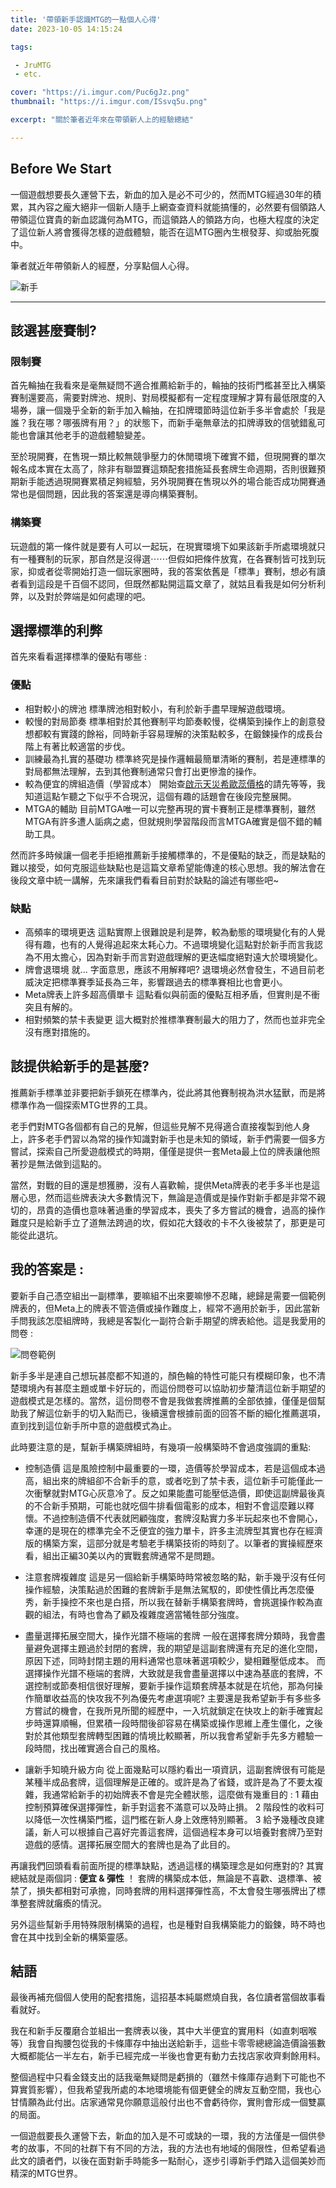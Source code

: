 ```yaml
---
title: '帶領新手認識MTG的一點個人心得'
date: 2023-10-05 14:15:24

tags: 

 - JruMTG
 - etc.

cover: "https://i.imgur.com/Puc6gJz.png"
thumbnail: "https://i.imgur.com/ISsvq5u.png"

excerpt: "關於筆者近年來在帶領新人上的經驗總結"

---
```


## Before We Start

一個遊戲想要長久運營下去，新血的加入是必不可少的，然而MTG經過30年的積累，其內容之龐大絕非一個新人隨手上網查查資料就能搞懂的，必然要有個領路人帶領這位寶貴的新血認識何為MTG，而這領路人的領路方向，也極大程度的決定了這位新人將會獲得怎樣的遊戲體驗，能否在這MTG圈內生根發芽、抑或胎死腹中。

筆者就近年帶領新人的經歷，分享點個人心得。

![新手](https://i.imgur.com/iIWE3Pv.jpg)

---

## 該選甚麼賽制?

### 限制賽

首先輪抽在我看來是毫無疑問不適合推薦給新手的，輪抽的技術門檻甚至比入構築賽制還要高，需要對牌池、規則、對局模擬都有一定程度理解才算有最低限度的入場券，讓一個幾乎全新的新手加入輪抽，在扣牌環節時這位新手多半會處於「我是誰？我在哪？哪張牌有用？」的狀態下，而新手毫無章法的扣牌導致的信號錯亂可能也會讓其他老手的遊戲體驗變差。

至於現開賽，在售現一類比較無競爭壓力的休閒環境下確實不錯，但現開賽的單次報名成本實在太高了，除非有聯盟賽這類配套措施延長套牌生命週期，否則很難預期新手能透過現開賽累積足夠經驗，另外現開賽在售現以外的場合能否成功開賽通常也是個問題，因此我的答案還是導向構築賽制。

### 構築賽

玩遊戲的第一條件就是要有人可以一起玩，在現實環境下如果該新手所處環境就只有一種賽制的玩家，那自然是沒得選⋯⋯但假如把條件放寬，在各賽制皆可找到玩家，抑或者從零開始打造一個玩家圈時，我的答案依舊是「標準」賽制，想必有讀者看到這段是千百個不認同，但既然都點開這篇文章了，就姑且看我是如何分析利弊，以及對於弊端是如何處理的吧。

## 選擇標準的利弊

首先來看看選擇標準的優點有哪些 :

### 優點

- 相對較小的牌池
標準牌池相對較小，有利於新手盡早理解遊戲環境。
- 較慢的對局節奏
標準相對於其他賽制平均節奏較慢，從構築到操作上的創意發想都較有實踐的餘裕，同時新手容易理解的決策點較多，在鍛鍊操作的成長台階上有著比較適當的步伐。
- 訓練最為扎實的基礎功
標準終究是操作邏輯最簡單清晰的賽制，若是連標準的對局都無法理解，去到其他賽制通常只會打出更慘澹的操作。
- 較為便宜的牌組造價（學習成本）
開始查[啟示天災希歐蕊價格](https://www.mtggoldfish.com/price/Dominaria+United/Sheoldred+the+Apocalypse#paper)的請先等等，我知道這點乍聽之下似乎不合現況，這個有趣的話題會在後段完整展開。
- MTGA的輔助
目前MTGA唯一可以完整再現的實卡賽制正是標準賽制，雖然MTGA有許多遭人詬病之處，但就規則學習階段而言MTGA確實是個不錯的輔助工具。


然而許多時候讓一個老手拒絕推薦新手接觸標準的，不是優點的缺乏，而是缺點的難以接受，如何克服這些缺點也是這篇文章希望能傳達的核心思想。我的解法會在後段文章中統一講解，先來讓我們看看目前對於缺點的論述有哪些吧~ 

### 缺點

- 高頻率的環境更迭
這點實際上很難說是利是弊，較為動態的環境變化有的人覺得有趣，也有的人覺得追起來太耗心力。不過環境變化這點對於新手而言我認為不用太擔心，因為對新手而言對遊戲理解的更迭幅度絕對遠大於環境變化。
- 牌會退環境
就... 字面意思，應該不用解釋吧?
退環境必然會發生，不過目前老威決定把標準賽季延長為三年，影響跟過去的標準賽相比也會更小。
- Meta牌表上許多超高價單卡
這點看似與前面的優點互相矛盾，但實則是不衝突且有解的。
- 相對頻繁的禁卡表變更
這大概對於推標準賽制最大的阻力了，然而也並非完全沒有應對措施的。

## 該提供給新手的是甚麼?

推薦新手標準並非要把新手鎖死在標準內，從此將其他賽制視為洪水猛獸，而是將標準作為一個探索MTG世界的工具。

老手們對MTG各個都有自己的見解，但這些見解不見得適合直接複製到他人身上，許多老手們習以為常的操作知識對新手也是未知的領域，新手們需要一個多方嘗試，探索自己所愛遊戲模式的時期，僅僅是提供一套Meta最上位的牌表讓他照著抄是無法做到這點的。

當然，對戰的目的還是想獲勝，沒有人喜歡輸，提供Meta牌表的老手多半也是這層心思，然而這些牌表決大多數情況下，無論是造價或是操作對新手都是非常不親切的，昂貴的造價也意味著過重的學習成本，喪失了多方嘗試的機會，過高的操作難度只是給新手立了道無法跨過的坎，假如花大錢收的卡不久後被禁了，那更是可能從此退坑。


## 我的答案是 :

要新手自己憑空組出一副標準，要嘛組不出來要嘛慘不忍睹，總歸是需要一個範例牌表的，但Meta上的牌表不管造價或操作難度上，經常不適用於新手，因此當新手問我該怎麼組牌時，我總是客製化一副符合新手期望的牌表給他。這是我愛用的問卷 :

![問卷範例](https://i.imgur.com/XMQWgV0.png)

新手多半是連自己想玩甚麼都不知道的，顏色輪的特性可能只有模糊印象，也不清楚環境內有甚麼主題或單卡好玩的，而這份問卷可以協助初步釐清這位新手期望的遊戲模式是怎樣的。當然，這份問卷不會是我做套牌推薦的全部依據，僅僅是個幫助我了解這位新手的切入點而已，後續還會根據前面的回答不斷的細化推薦選項，直到找到這位新手所中意的遊戲模式為止。

此時要注意的是，幫新手構築牌組時，有幾項一般構築時不會過度強調的重點:

- 控制造價
這是風險控制中最重要的一環，造價等於學習成本，若是這個成本過高，組出來的牌組卻不合新手的意，或者吃到了禁卡表，這位新手可能僅此一次衝擊就對MTG心灰意冷了。反之如果能盡可能壓低造價，即使這副牌最後真的不合新手預期，可能也就吃個牛排看個電影的成本，相對不會這麼難以釋懷。不過控制造價不代表就罔顧強度，套牌沒點實力多半玩起來也不會開心，幸運的是現在的標準完全不乏便宜的強力單卡，許多主流牌型其實也存在經濟版的構築方案，這部分就是考驗老手構築技術的時刻了。以筆者的實操經歷來看，組出正編30美以內的實戰套牌通常不是問題。

- 注意套牌複雜度
這是另一個給新手構築時時常被忽略的點，新手幾乎沒有任何操作經驗，決策點過於困難的套牌新手是無法駕馭的，即使性價比再怎麼優秀，新手操控不來也是白搭，所以我在替新手構築套牌時，會挑選操作較為直觀的組法，有時也會為了顧及複雜度適當犧牲部分強度。

- 盡量選擇拓展空間大，操作光譜不極端的套牌
一般在選擇套牌分類時，我會盡量避免選擇主題過於封閉的套牌，我的期望是這副套牌還有充足的進化空間，原因下述，同時封閉主題的用料通常也意味著選項較少，變相難壓低成本。
而選擇操作光譜不極端的套牌，大致就是我會盡量選擇以中速為基底的套牌，不選控制或節奏相信很好理解，要新手操作這類套牌基本就是在坑他，那為何操作簡單收益高的快攻我不列為優先考慮選項呢? 主要還是我希望新手有多些多方嘗試的機會，在我所見所聞的經歷中，一入坑就鎖定在快攻上的新手確實起步時還算順暢，但累積一段時間後卻容易在構築或操作思維上產生僵化，之後對於其他類型套牌轉型困難的情境比較顯著，所以我會希望新手先多方體驗一段時間，找出確實適合自己的風格。

- 讓新手知曉升級方向
從上面幾點可以隱約看出一項資訊，這副套牌很有可能是某種半成品套牌，這個理解是正確的。或許是為了省錢，或許是為了不要太複雜，我通常給新手的初始牌表不會是完全體狀態，這麼做有幾重目的 :
1 藉由控制預算確保選擇彈性，新手對這套不滿意可以及時止損。
2 階段性的收料可以降低一次性構築門檻，這門檻在新人身上效應特別顯著。
3 給予幾種改良建議，新人可以根據自己喜好完善這套牌，這個過程本身可以培養對套牌乃至對遊戲的感情。選擇拓展空間大的套牌也是為了此目的。

再讓我們回頭看看前面所提的標準缺點，透過這樣的構築理念是如何應對的? 其實總結就是兩個詞 : **便宜 & 彈性** ！
套牌的構築成本低，無論是不喜歡、退標準、被禁了，損失都相對可承擔，同時套牌的用料選擇彈性高，不太會發生哪張牌出了標準整套牌就癱瘓的情況。

另外這些幫新手用特殊限制構築的過程，也是種對自我構築能力的鍛鍊，時不時也會在其中找到全新的構築靈感。


## 結語

最後再補充個個人使用的配套措施，這招基本純屬燃燒自我，各位讀者當個故事看看就好。

我在和新手反覆磨合並組出一套牌表以後，其中大半便宜的實用料（如直刺咽喉等）我會自掏腰包從我的卡條庫存中抽出送給新手，這些卡零零總總論造價論張數大概都能佔一半左右，新手已經完成一半後也會更有動力去找店家收齊剩餘用料。

整個過程中只看金錢支出的話我毫無疑問是虧損的（雖然卡條庫存過剩下可能也不算實質影響），但我希望我所處的本地環境能有個更健全的牌友互動空間，我也心甘情願為此付出。店家通常見你願意這般付出也不會虧待你，實則會形成一個雙贏的局面。

一個遊戲要長久運營下去，新血的加入是不可或缺的一環，我的方法僅是一個供參考的故事，不同的社群下有不同的方法，我的方法也有地域的侷限性，但希望看過此文的讀者們，以後在面對新手時能多一點耐心，逐步引導新手們踏入這個美妙而精深的MTG世界。
